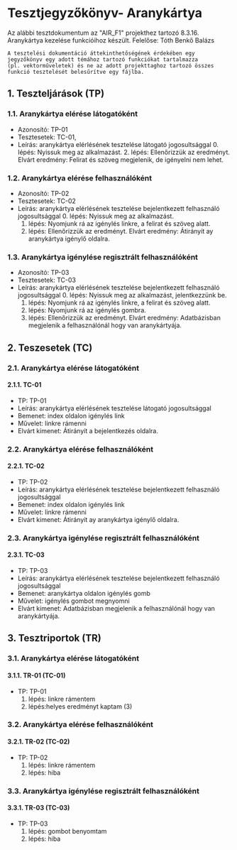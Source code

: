 # Tesztjegyzőkönyv- Aranykártya

Az alábbi tesztdokumentum az "AIR_F1" projekthez tartozó 8.3.16. Aranykártya kezelése funkcióihoz készült. Felelőse:  Tóth Benkő Balázs

``` 
A tesztelési dokumentáció áttekinthetőségének érdekében egy jegyzőkönyv egy adott témához tartozó funkciókat tartalmazza 
(pl. vektorműveletek) és ne az adott projekttaghoz tartozó összes funkció tesztelését belesűrítve egy fájlba.
``` 

## 1. Teszteljárások (TP)

### 1.1. Aranykártya elérése látogatóként
- Azonosító: TP-01
- Tesztesetek: TC-01,
- Leírás: aranykártya elérlésének tesztelése látogató jogosultsággal
    0. lépés: Nyissuk meg az alkalmazást.
    2. lépés: Ellenőrizzük az eredményt. Elvárt eredmény: Felirat és szöveg megjelenik, de igényelni nem lehet.
    

### 1.2. Aranykártya elérése felhasználóként
- Azonosító: TP-02
- Tesztesetek: TC-02
- Leírás: aranykártya elérlésének tesztelése bejelentkezett felhasználó jogosultsággal
    0. lépés: Nyissuk meg az alkalmazást.
    1. lépés: Nyomjunk rá az igénylés linkre, a felirat és szöveg alatt.
    2. lépés: Ellenőrizzük az eredményt. Elvárt eredmény:  Átirányít ay aranykártya igénylő oldalra.
    
### 1.3. Aranykártya igénylése regisztrált felhasználóként
- Azonosító: TP-03
- Tesztesetek: TC-03
- Leírás: aranykártya elérlésének tesztelése bejelentkezett felhasználó jogosultsággal
    0. lépés: Nyissuk meg az alkalmazást, jelentkezzünk be.
    1. lépés: Nyomjunk rá az igénylés linkre, a felirat és szöveg alatt.
    2. lépés: Nyomjunk rá az igénylés gombra.
    3. lépés: Ellenőrizzük az eredményt. Elvárt eredmény:  Adatbázisban megjelenik a felhasználónál hogy van aranykártyája.

## 2. Teszesetek (TC)

### 2.1. Aranykártya elérése látogatóként

#### 2.1.1. TC-01
- TP: TP-01
- Leírás: aranykártya elérlésének tesztelése látogató jogosultsággal
- Bemenet: index oldalon igénylés link
- Művelet: linkre rámenni
- Elvárt kimenet: Átirányít a bejelentkezés oldalra.

### 2.2. Aranykártya elérése felhasználóként

#### 2.2.1. TC-02
- TP: TP-02
- Leírás: aranykártya elérlésének tesztelése bejelentkezett felhasználó jogosultsággal
- Bemenet: index oldalon igénylés link
- Művelet: linkre rámenni
- Elvárt kimenet: Átirányít ay aranykártya igénylő oldalra.

### 2.3. Aranykártya igénylése regisztrált felhasználóként

#### 2.3.1. TC-03
- TP: TP-03
- Leírás: aranykártya elérlésének tesztelése bejelentkezett felhasználó jogosultsággal
- Bemenet: aranykártya oldalon igénylés gomb
- Művelet: igénylés gombot megnyomni
- Elvárt kimenet: Adatbázisban megjelenik a felhasználónál hogy van aranykártyája.


## 3. Tesztriportok (TR)

### 3.1. Aranykártya elérése látogatóként
#### 3.1.1. TR-01 (TC-01)
- TP: TP-01
    1. lépés: linkre rámentem
    2. lépés:helyes eredményt kaptam (3)

### 3.2. Aranykártya elérése felhasználóként
#### 3.2.1. TR-02 (TC-02)
- TP: TP-02
    1. lépés: linkre rámentem
    2. lépés: hiba

### 3.3. Aranykártya  igénylése regisztrált felhasználóként
#### 3.3.1. TR-03 (TC-03)
- TP: TP-03
    1. lépés: gombot benyomtam
    2. lépés: hiba

    
